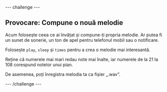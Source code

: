 \--- challenge \---

## Provocare: Compune o nouă melodie

Acum folosește ceea ce ai învățat și compune-ți propria melodie. Ar putea fi un sunet de sonerie, un ton de apel pentru telefonul mobil sau o notificare.

Folosește `play`, `sleep` și `times` pentru a crea o melodie mai interesantă.

Reține că numerele mai mari redau note mai înalte, iar numerele de la 21 la 108 corespund notelor unui pian.

De asemenea, poți înregistra melodia ta ca fișier „.wav”.

\--- /challenge \---